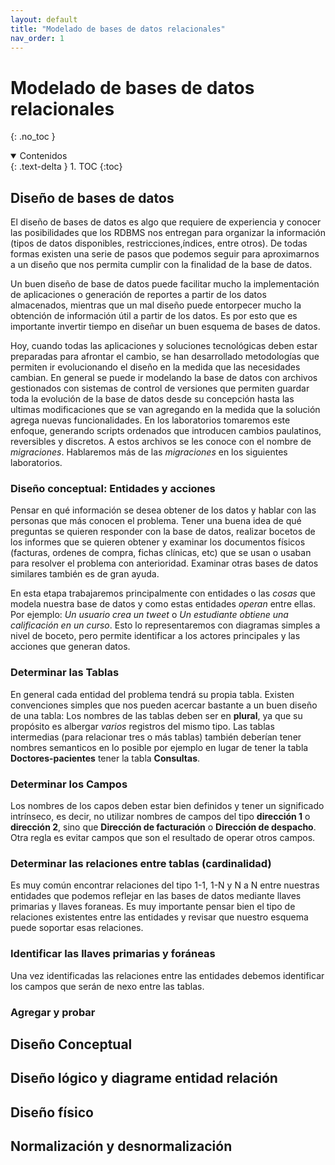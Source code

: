 ```yaml
---
layout: default
title: "Modelado de bases de datos relacionales"
nav_order: 1
---
```


# Modelado de bases de datos relacionales
{: .no_toc }

<details open markdown="block">
  <summary>
    Contenidos
  </summary>
  {: .text-delta }
1. TOC
{:toc}

</details>


## Diseño de bases de datos

El diseño de bases de datos es algo que requiere de experiencia y conocer las posibilidades que los RDBMS nos entregan para organizar la información (tipos de datos disponibles, restricciones,índices, entre otros). De todas formas existen una serie de pasos que podemos seguir para aproximarnos a un diseño que nos permita cumplir con la finalidad de la base de datos.

Un buen diseño de base de datos puede facilitar mucho la implementación de aplicaciones o generación de reportes a partir de los datos almacenados, mientras que un mal diseño puede entorpecer mucho la obtención de información útil a partir de los datos. Es por esto que es importante invertir tiempo en diseñar un buen esquema de bases de datos.

Hoy, cuando todas las aplicaciones y soluciones tecnológicas deben estar preparadas para afrontar el cambio, se han desarrollado metodologías que permiten ir evolucionando el diseño en la medida que las necesidades cambian. En general se puede ir modelando la base de datos con archivos gestionados con sistemas de control de versiones que permiten guardar toda la evolución de la base de datos desde su concepción hasta las ultimas modificaciones que se van agregando en la medida que la solución agrega nuevas funcionalidades. En los laboratorios tomaremos este enfoque, generando scripts ordenados que introducen cambios paulatinos, reversibles y discretos. A estos archivos se les conoce con el nombre de *migraciones*. Hablaremos más de las *migraciones* en los siguientes laboratorios.

### Diseño conceptual: Entidades y acciones
  
Pensar en qué información se desea obtener de los datos y hablar con las personas que más conocen el problema. Tener una buena idea de qué preguntas se quieren responder con la base de datos, realizar bocetos de los informes que se quieren obtener y examinar los documentos físicos (facturas, ordenes de compra, fichas clínicas, etc) que se usan o usaban para resolver el problema con anterioridad. Examinar otras bases de datos similares también es de gran ayuda.

En esta etapa trabajaremos principalmente con entidades o las *cosas* que modela nuestra base de datos y como estas entidades *operan* entre ellas. Por ejemplo: *Un usuario crea un tweet* o *Un estudiante obtiene una calificación en un curso*. Esto lo representaremos con diagramas simples a nivel de boceto, pero permite identificar a los actores principales y las acciones que generan datos.

### Determinar las Tablas

En general cada entidad del problema tendrá su propia tabla. Existen convenciones simples que nos pueden acercar bastante a un buen diseño de una tabla: Los nombres de las tablas deben ser en **plural**, ya que su propósito es albergar *varios* registros del mismo tipo. Las tablas intermedias (para relacionar tres o más tablas) también deberían tener nombres semanticos en lo posible por ejemplo en lugar de tener la tabla **Doctores-pacientes** tener la tabla **Consultas**.

### Determinar los Campos

Los nombres de los capos deben estar bien definidos y tener un significado intrínseco, es decir, no utilizar nombres de campos del tipo **dirección 1** o **dirección 2**, sino que **Dirección de facturación** o **Dirección de despacho**. Otra regla es evitar campos que son el resultado de operar otros campos.

### Determinar las relaciones entre tablas (cardinalidad)

Es muy común encontrar relaciones del tipo 1-1, 1-N y N a N entre nuestras entidades que podemos reflejar en las bases de datos mediante llaves primarias y llaves foraneas. Es muy importante pensar bien el tipo de relaciones existentes entre las entidades y revisar que nuestro esquema puede soportar esas relaciones.

### Identificar las llaves primarias y foráneas

Una vez identificadas las relaciones entre las entidades debemos identificar los campos que serán de nexo entre las tablas.

### Agregar y probar


## Diseño Conceptual

## Diseño lógico y diagrame entidad relación

## Diseño físico

## Normalización y desnormalización
